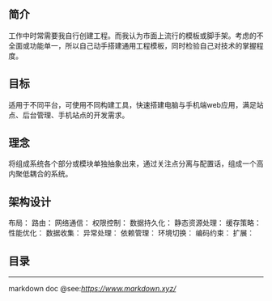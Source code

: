 ## 简介
工作中时常需要我自行创建工程。而我认为市面上流行的模板或脚手架。考虑的不全面或功能单一，所以自己动手搭建通用工程模板，同时检验自己对技术的掌握程度。
## 目标
适用于不同平台，可使用不同构建工具，快速搭建电脑与手机端web应用，满足站点、后台管理、手机站点的开发需求。
## 理念
将组成系统各个部分或模块单独抽象出来，通过关注点分离与配置话，组成一个高内聚低耦合的系统。
## 架构设计
布局：
路由：
网络通信：
权限控制：
数据持久化：
静态资源处理：
缓存策略：
性能优化：
数据收集：
异常处理：
依赖管理：
环境切换：
编码约束：
扩展：

## 目录
--- 
markdown doc @see:<em>https://www.markdown.xyz/</em>